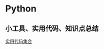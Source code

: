 # Python
## 小工具、实用代码、知识点总结

[实用代码集合](https://github.com/ztianming/Python/blob/master/Python%E5%AE%9E%E7%94%A8%E4%BB%A3%E7%A0%81.md)
